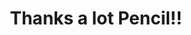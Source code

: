 ---
title: 'Thanks a lot Pencil!!'
redirect_to:
  - 'https://discuss.pencil2d.org/t/thanks-a-lot-pencil/1022'
---
